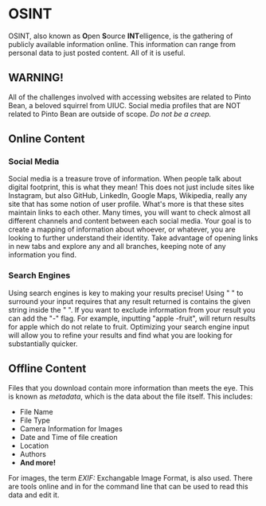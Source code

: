 # OSINT

OSINT, also known as **O**pen **S**ource **INT**elligence, is the gathering of publicly available information online.
This information can range from personal data to just posted content.
All of it is useful.

## WARNING!
All of the challenges involved with accessing websites are related to Pinto Bean, a beloved squirrel from UIUC.
Social media profiles that are NOT related to Pinto Bean are outside of scope.
_Do not be a creep._

## Online Content

### Social Media 
Social media is a treasure trove of information.
When people talk about digital footprint, this is what they mean!
This does not just include sites like Instagram, but also GitHub, LinkedIn, Google Maps, Wikipedia, really any site that has some notion of user profile.
What's more is that these sites maintain links to each other. Many times, you will want to check almost all different channels and content between each social media. Your goal is to create a mapping of information about whoever, or whatever, you are looking to further understand their identity.
Take advantage of opening links in new tabs and explore any and all branches, keeping note of any information you find.

### Search Engines

Using search engines is key to making your results precise! Using " " to surround your input requires that any result returned is contains the given string inside the " ". If you want to exclude information from your result you can add the "-" flag. For example, inputting "apple -fruit", will return results for apple which do not relate to fruit. Optimizing your search engine input will allow you to refine your results and find what you are looking for substantially quicker.

## Offline Content

Files that you download contain more information than meets the eye.
This is known as *metadata*, which is the data about the file itself.
This includes:
- File Name
- File Type
- Camera Information for Images
- Date and Time of file creation
- Location
- Authors
- **And more!**

For images, the term *EXIF:* Exchangable Image Format, is also used.
There are tools online and in for the command line that can be used to read this data and edit it.
